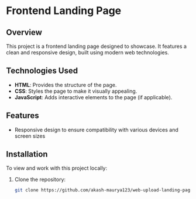 # Frontend Landing Page

## Overview

This project is a frontend landing page designed to showcase. It features a clean and responsive design, built using modern web technologies.

## Technologies Used

- **HTML**: Provides the structure of the page.
- **CSS**: Styles the page to make it visually appealing.
- **JavaScript**: Adds interactive elements to the page (if applicable).

## Features

- Responsive design to ensure compatibility with various devices and screen sizes

## Installation

To view and work with this project locally:

1. Clone the repository:

   ```bash
   git clone https://github.com/akash-maurya123/web-upload-landing-page.git
